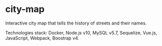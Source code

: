 # city-map

Interactive city map that tells the history of streets and their names.

Technologies stack: Docker, Node.js v10, MySQL v5.7, Sequelize, Vue.js, JavaScript, Webpack, Boostrap v4.
